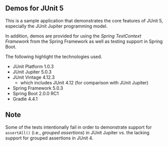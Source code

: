 ## Demos for JUnit 5

This is a sample application that demonstrates the core features of JUnit 5, especially the JUnit Jupiter programming model.

In addition, demos are provided for using the _Spring TestContext Framework_ from the Spring Framework as well as testing support in Spring Boot.

The following highlight the technologies used.

* JUnit Platform 1.0.3
* JUnit Jupiter 5.0.3
* JUnit Vintage 4.12.3
  * which includes JUnit 4.12 (for comparison with JUnit Jupiter)
* Spring Framework 5.0.3
* Spring Boot 2.0.0 RC1
* Gradle 4.4.1

## Note

Some of the tests intentionally fail in order to demonstrate support for `assertAll()` (i.e., _grouped assertions_) in JUnit Jupiter vs. the lacking support for grouped assertions in JUnit 4.
